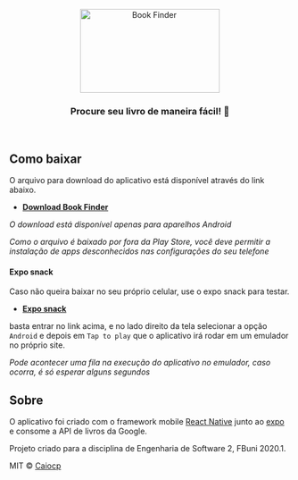 <p align="center">
  <img src="https://svgshare.com/i/Lb6.svg" height="150" width="250" alt="Book Finder" />
</p>

<h3 align="center">
  Procure seu livro de maneira fácil! 📖
</h3>

<br>

## Como baixar

O arquivo para download do aplicativo está disponível através do link abaixo.

 - **[Download Book Finder](https://expo.io/artifacts/c5e37af6-e30d-49e9-917e-914135566520)**

*O download está disponível apenas para aparelhos Android*

*Como o arquivo é baixado por fora da Play Store, você deve permitir a instalação de apps desconhecidos nas configurações do seu telefone*

#### Expo snack

Caso não queira baixar no seu próprio celular, use o expo snack para testar.
 - **[Expo snack](https://snack.expo.io/@git/github.com/Caiocp/book-finder)**

basta entrar no link acima, e no lado direito da tela selecionar a opção `Android` e depois em `Tap to play` que o aplicativo irá rodar em um emulador no próprio site.

*Pode acontecer uma fila na execução do aplicativo no emulador, caso ocorra, é só esperar alguns segundos*

## Sobre

O aplicativo foi criado com o framework mobile [React Native](https://reactnative.dev/) junto ao [expo](https://expo.io/) e consome a API de livros da Google.

Projeto criado para a disciplina de Engenharia de Software 2, FBuni 2020.1.

MIT © [Caiocp](https://github.com/caiocp)
